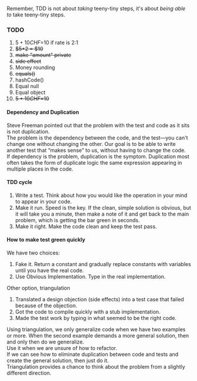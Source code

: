 Remember, TDD is not about _taking_ teeny-tiny steps, it's about _being able to_ take teeny-tiny steps.

### TODO

1. $5+10CHF=$10 if rate is 2:1  
2. ~~$5*2 = $10~~  
3. ~~make "amount" private~~  
4. ~~side effect~~  
5. Money rounding
6. ~~equals()~~  
7. hashCode()  
8. Equal null  
9. Equal object  
10. ~~$5+10CHF=$10~~

#### Dependency and Duplication

Steve Freeman pointed out that the problem with the test and code as it sits is not duplication.  
The problem is the dependency between the code, and the test—you can't change one without changing the other. Our goal is to be able to write another test that “makes sense” to us, without having to change the code.  
If dependency is the problem, duplication is the symptom. Duplication most often takes the form of duplicate logic the same expression appearing in multiple places in the code.

#### TDD cycle

1. Write a test. Think about how you would like the operation in your mind to appear in your code.  
2. Make it run. Speed is the key. If the clean, simple solution is obvious, but it will take you a minute, then make a note of it and get back to the main problem, which is getting the bar green in seconds.  
3. Make it right. Make the code clean and keep the test pass.

#### How to make test green quickly

We have two choices:  
1. Fake it. Return a constant and gradually replace constants with variables until you have the real code.  
2. Use Obvious Implementation. Type in the real implementation.

Other option, triangulation  
1. Translated a design objection (side effects) into a test case that failed because of the objection.  
2. Got the code to compile quickly with a stub implementation.  
3. Made the test work by typing in what seemed to be the right code.

Using triangulation, we only generalize code when we have two examples or more. When the second example demands a more general solution, then and only then do we generalize.  
Use it when we are unsure of how to refactor.  
If we can see how to eliminate duplication between code and tests and create the general solution, then just do it.  
Triangulation provides a chance to think about the problem from a slightly different direction.